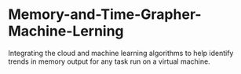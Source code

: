 # Memory-and-Time-Grapher-Machine-Lerning
Integrating the cloud and machine learning algorithms to help identify trends in memory output for any task run on a virtual machine.
